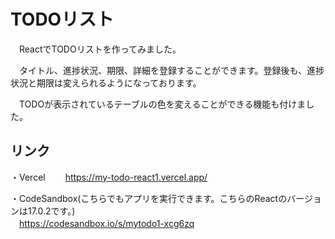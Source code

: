 # TODOリスト

　ReactでTODOリストを作ってみました。

　タイトル、進捗状況、期限、詳細を登録することができます。登録後も、進捗状況と期限は変えられるようになっております。  

　TODOが表示されているテーブルの色を変えることができる機能も付けました。
 
 
 
## リンク

・Vercel
　　https://my-todo-react1.vercel.app/

・CodeSandbox(こちらでもアプリを実行できます。こちらのReactのバージョンは17.0.2です。)  
  　https://codesandbox.io/s/mytodo1-xcg6zq
